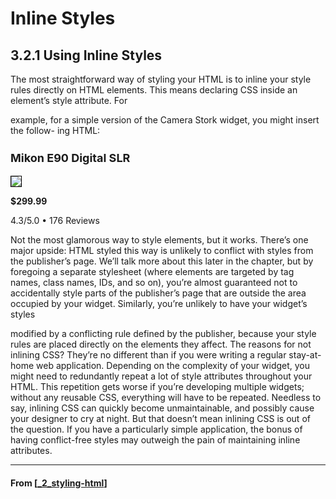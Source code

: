 # Inline Styles

## 3.2.1 Using Inline Styles

The most straightforward way of styling your HTML is to inline your style rules directly
on HTML elements. This means declaring CSS inside an element’s style attribute. For

example, for a simple version of the Camera Stork widget, you might insert the follow-
ing HTML:

<div style="width:200px">
<h3 style="font-size:18px">Mikon E90 Digital SLR</h3>
<img src="http://camerastork.com/img/1337-small.png"
style="border:1px solid #000"/>
<p style="font-weight:bold">$299.99</p>
<p>4.3/5.0 &bull; 176 Reviews</p>
</div>
Not the most glamorous way to style elements, but it works. There’s one major upside:
HTML styled this way is unlikely to conflict with styles from the publisher’s page. We’ll
talk more about this later in the chapter, but by foregoing a separate stylesheet (where
elements are targeted by tag names, class names, IDs, and so on), you’re almost
guaranteed not to accidentally style parts of the publisher’s page that are outside the
area occupied by your widget. Similarly, you’re unlikely to have your widget’s styles

modified by a conflicting rule defined by the publisher, because your style rules are
placed directly on the elements they affect.
The reasons for not inlining CSS? They’re no different than if you were writing a
regular stay-at-home web application. Depending on the complexity of your widget,
you might need to redundantly repeat a lot of style attributes throughout your HTML.
This repetition gets worse if you’re developing multiple widgets; without any reusable
CSS, everything will have to be repeated. Needless to say, inlining CSS can quickly
become unmaintainable, and possibly cause your designer to cry at night.
But that doesn’t mean inlining CSS is out of the question. If you have a particularly
simple application, the bonus of having conflict-free styles may outweigh the pain of
maintaining inline attributes.

---

#### From [[_2_styling-html]]

[//begin]: # "Autogenerated link references for markdown compatibility"
[_2_styling-html]: _2_styling-html "Styling HTML"
[//end]: # "Autogenerated link references"
